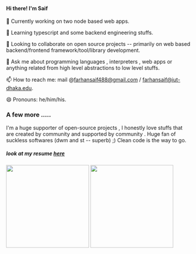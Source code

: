 #### Hi there! I'm Saif  

 

🔭 Currently working on two node based web apps. 

🌱 Learning typescript and some backend engineering stuffs.  
 
 👯 Looking to collaborate on open source projects -- primarily on web based backend/frontend framework/tool/library development.  
 
 💬 Ask me about programming languages , interpreters , web apps or anything related from high level abstractions to low level stuffs.  
 
 📫 How to reach me: mail @farhansaif488@gmail.com / farhansaif@iut-dhaka.edu.  
 
 😄 Pronouns: he/him/his.  
 
 ### A few more .....
 
 I'm a huge supporter of open-source projects , I honestly love stuffs that are created by community and supported by community .
 Huge fan of suckless softwares (dwm and st -- superb) ;) Clean code is the way to go. 
 
 
 ##### look at my resume [here](https://github.com/overlorde/overlorde/blob/main/cv.pdf)
 
 <p float="left" >
  <img  align="center" height="225px" src="https://github-readme-stats.vercel.app/api?username=overlorde&show_icons=true&theme=dark&hide=stars" />
 <img  align="center" height="225px" src="https://github-readme-stats.vercel.app/api/top-langs/?username=overlorde&theme=dark&langs_count=3" />
</p>
  

